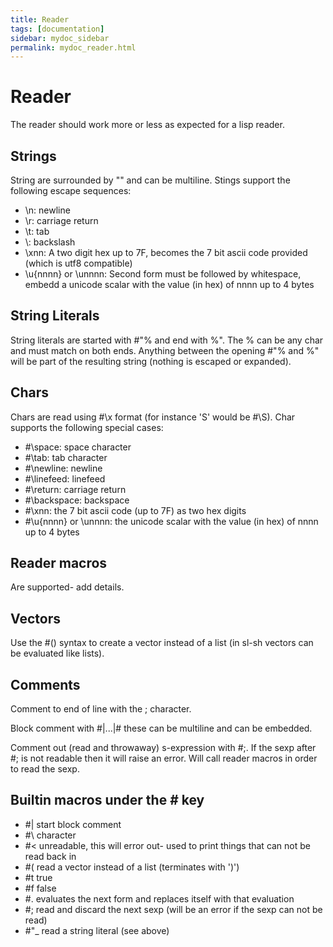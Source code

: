 ```yaml
---
title: Reader
tags: [documentation]
sidebar: mydoc_sidebar
permalink: mydoc_reader.html
---
```

# Reader

The reader should work more or less as expected for a lisp reader.

## Strings
String are surrounded by "" and can be multiline.  Stings support the following escape sequences:
- \n: newline
- \r: carriage return
- \t: tab
- \\: backslash
- \xnn: A two digit hex up to 7F, becomes the 7 bit ascii code provided (which is utf8 compatible)
- \u{nnnn} or \unnnn: Second form must be followed by whitespace, embedd a unicode scalar with the value (in hex) of nnnn up to 4 bytes

## String Literals
String literals are started with #"% and end with %".  The % can be any char and must match on both ends.  Anything between the opening #"% and %" will be part of the resulting string (nothing is escaped or expanded).

## Chars
Chars are read using #\x format (for instance 'S' would be #\S). Char supports the following special cases:
- #\space: space character
- #\tab: tab character
- #\newline: newline
- #\linefeed: linefeed
- #\return: carriage return
- #\backspace: backspace
- #\xnn: the 7 bit ascii code (up to 7F) as two hex digits
- #\u{nnnn} or \unnnn: the unicode scalar with the value (in hex) of nnnn up to 4 bytes

## Reader macros
Are supported- add details.

## Vectors
Use the #() syntax to create a vector instead of a list (in sl-sh vectors can be evaluated like lists).

## Comments
Comment to end of line with the ; character.

Block comment with #\|...\|# these can be multiline and can be embedded.

Comment out (read and throwaway) s-expression with #;.  If the sexp after #; is not readable then it will raise an error.  Will call reader macros in order to read the sexp.

## Builtin macros under the \# key
- #\| start block comment
- #\\ character
- #< unreadable, this will error out- used to print things that can not be read back in
- #( read a vector instead of a list (terminates with ')')
- #t true
- #f false
- #. evaluates the next form and replaces itself with that evaluation
- #; read and discard the next sexp (will be an error if the sexp can not be read)
- #"_ read a string literal (see above)
